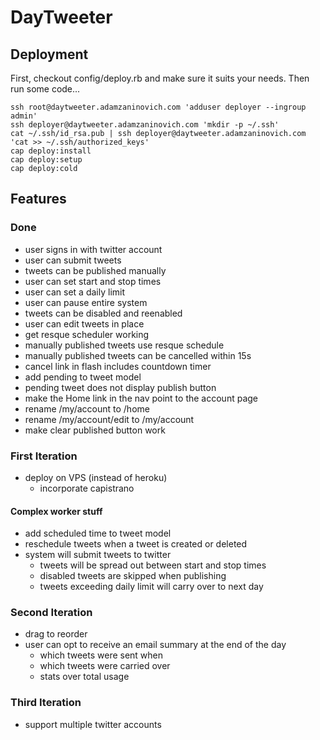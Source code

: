 # DayTweeter

## Deployment

First, checkout config/deploy.rb and make sure it suits your needs. Then run some code...

    ssh root@daytweeter.adamzaninovich.com 'adduser deployer --ingroup admin'
    ssh deployer@daytweeter.adamzaninovich.com 'mkdir -p ~/.ssh'
    cat ~/.ssh/id_rsa.pub | ssh deployer@daytweeter.adamzaninovich.com 'cat >> ~/.ssh/authorized_keys'
    cap deploy:install
    cap deploy:setup
    cap deploy:cold

## Features

### Done

* user signs in with twitter account
* user can submit tweets
* tweets can be published manually
* user can set start and stop times
* user can set a daily limit
* user can pause entire system
* tweets can be disabled and reenabled
* user can edit tweets in place
* get resque scheduler working
* manually published tweets use resque schedule
* manually published tweets can be cancelled within 15s
* cancel link in flash includes countdown timer
* add pending to tweet model
* pending tweet does not display publish button
* make the Home link in the nav point to the account page
* rename /my/account to /home
* rename /my/account/edit to /my/account
* make clear published button work

### First Iteration

* deploy on VPS (instead of heroku)
  * incorporate capistrano

#### Complex worker stuff

* add scheduled time to tweet model
* reschedule tweets when a tweet is created or deleted
* system will submit tweets to twitter
  * tweets will be spread out between start and stop times
  * disabled tweets are skipped when publishing
  * tweets exceeding daily limit will carry over to next day

### Second Iteration

* drag to reorder
* user can opt to receive an email summary at the end of the day
  * which tweets were sent when
  * which tweets were carried over
  * stats over total usage

### Third Iteration

* support multiple twitter accounts
